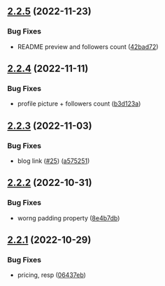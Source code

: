 ## [2.2.5](https://github.com/Pradumnasaraf/Pradumnasaraf.github.io/compare/v2.2.4...v2.2.5) (2022-11-23)


### Bug Fixes

* README preview and followers count ([42bad72](https://github.com/Pradumnasaraf/Pradumnasaraf.github.io/commit/42bad7215e0d3c1567fd81820d034382f529b6ef))



## [2.2.4](https://github.com/Pradumnasaraf/Pradumnasaraf.github.io/compare/v2.2.3...v2.2.4) (2022-11-11)


### Bug Fixes

* profile picture + followers count ([b3d123a](https://github.com/Pradumnasaraf/Pradumnasaraf.github.io/commit/b3d123a8ec257ecb667057f357d807337a10432a))



## [2.2.3](https://github.com/Pradumnasaraf/Pradumnasaraf.github.io/compare/v2.2.2...v2.2.3) (2022-11-03)


### Bug Fixes

* blog link ([#25](https://github.com/Pradumnasaraf/Pradumnasaraf.github.io/issues/25)) ([a575251](https://github.com/Pradumnasaraf/Pradumnasaraf.github.io/commit/a57525197e528c33822f1f4a0ece40fdabca1ab7))



## [2.2.2](https://github.com/Pradumnasaraf/Pradumnasaraf.github.io/compare/v2.2.1...v2.2.2) (2022-10-31)


### Bug Fixes

* worng padding property ([8e4b7db](https://github.com/Pradumnasaraf/Pradumnasaraf.github.io/commit/8e4b7db3a5dd2d1b27d3a37d2e0b42f1f58f8253))



## [2.2.1](https://github.com/Pradumnasaraf/Pradumnasaraf.github.io/compare/v2.2.0...v2.2.1) (2022-10-29)


### Bug Fixes

* pricing, resp ([06437eb](https://github.com/Pradumnasaraf/Pradumnasaraf.github.io/commit/06437eb1e881a60c164f046bc90b9eeb1a17342c))



